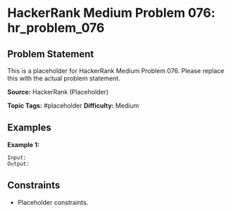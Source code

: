 # HackerRank Medium Problem 076: hr_problem_076

## Problem Statement

This is a placeholder for HackerRank Medium Problem 076.
Please replace this with the actual problem statement.

**Source:** HackerRank (Placeholder)

**Topic Tags:** #placeholder
**Difficulty:** Medium

## Examples

**Example 1:**

```
Input:
Output:
```

## Constraints

- Placeholder constraints.

